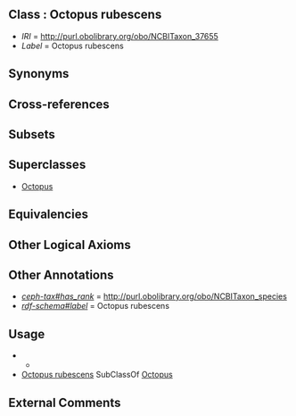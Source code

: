 
## Class : Octopus rubescens

 * *IRI* = http://purl.obolibrary.org/obo/NCBITaxon_37655
 * *Label* = Octopus rubescens

## Synonyms


## Cross-references


## Subsets


## Superclasses

 * [Octopus](../../NCBITaxon/43/NCBITaxon_6643.md)

## Equivalencies


## Other Logical Axioms


## Other Annotations

 * *[ceph-tax#has_rank](../../ceph-tax#has/nk/ceph-tax#has_rank.md)* = http://purl.obolibrary.org/obo/NCBITaxon_species
 * *[rdf-schema#label](../../el/rdf-schema#label.md)* = Octopus rubescens

## Usage

 * -
 * [Octopus rubescens](../../NCBITaxon/55/NCBITaxon_37655.md) SubClassOf [Octopus](../../NCBITaxon/43/NCBITaxon_6643.md)

## External Comments

